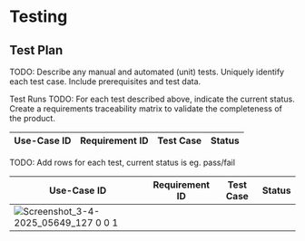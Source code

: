 # Testing

## Test Plan
TODO: Describe any manual and automated (unit) tests. Uniquely identify each test case. Include prerequisites and test data.

Test Runs
TODO: For each test described above, indicate the current status. 
Create a requirements traceability matrix to validate the completeness of the product.

| Use-Case ID | Requirement ID | Test Case | Status |
| ----------- | -------------- | --------- | ------ |

TODO: Add rows for each test, current status is eg. pass/fail

| Use-Case ID | Requirement ID | Test Case | Status |
| ----------- | -------------- | --------- | ------ |
| ![Screenshot_3-4-2025_05649_127 0 0 1](https://github.com/user-attachments/assets/5bc9eeea-eb22-48f1-8e8f-19c6719dcfab) |

